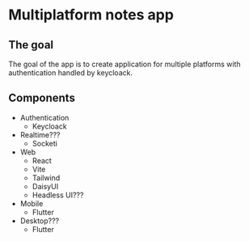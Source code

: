 # Multiplatform notes app

## The goal
The goal of the app is to create application for multiple platforms with authentication handled by keycloack.

## Components
- Authentication
  - Keycloack
- Realtime???
  - Socketi
- Web
  - React
  - Vite
  - Tailwind
  - DaisyUI
  - Headless UI???
- Mobile
  - Flutter
- Desktop???
  - Flutter